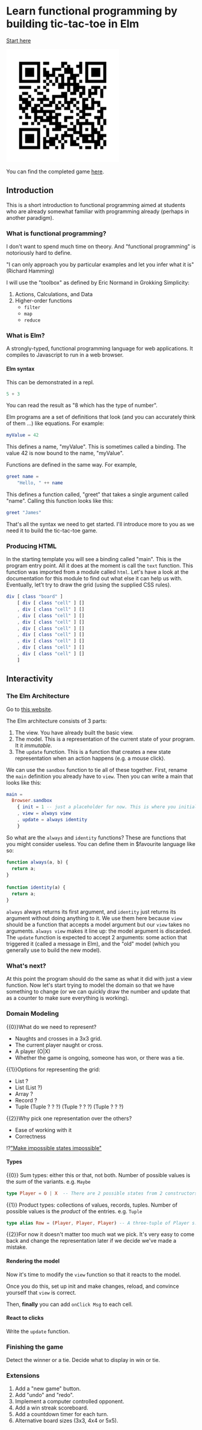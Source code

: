 # Learn functional programming by building tic-tac-toe in Elm

[Start here](https://ellie-app.com/tBPjVj9q4Fna1)

![Start QR code](start.png)

You can find the completed game [here](https://ellie-app.com/tBPqQ7YDykka1).

## Introduction

This is a short introduction to functional programming aimed at students who are already somewhat familiar with
programming already (perhaps in another paradigm).

### What is functional programming?

I don't want to spend much time on theory. And "functional programming" is notoriously hard to define.

"I can only approach you by particular examples and let you infer what it is" (Richard Hamming)

I will use the "toolbox" as defined by Eric Normand in Grokking Simplicity:

1. Actions, Calculations, and Data
2. Higher-order functions
   * `filter`
   * `map`
   * `reduce`

### What is Elm?

A strongly-typed, functional programming language for web applications. It compiles to Javascript to run in a web browser.

#### Elm syntax

This can be demonstrated in a repl.

```elm
5 + 3
```

You can read the result as "8 which has the type of number".

Elm programs are a set of definitions that look (and you can accurately think of them ...) like equations.
For example:

```elm
myValue = 42
```

This defines a name, "myValue". This is sometimes called a binding. The value 42 is now bound to the name, "myValue".

Functions are defined in the same way. For example,

```elm
greet name =
    "Hello, " ++ name
```

This defines a function called, "greet" that takes a single argument called "name". Calling this function looks like this:

```elm
greet "James"
```

That's all the syntax we need to get started. I'll introduce more to you as we need it to build the tic-tac-toe game.

### Producing HTML

In the starting template you will see a binding called "main". This is the program entry point. All it does at the moment
is call the `text` function. This function was imported from a module called `html`. Let's have a look at the documentation
for this module to find out what else it can help us with. Eventually, let't try to draw the grid (using the supplied CSS
rules).

```elm
div [ class "board" ]
    [ div [ class "cell" ] []
    , div [ class "cell" ] []
    , div [ class "cell" ] []
    , div [ class "cell" ] []
    , div [ class "cell" ] []
    , div [ class "cell" ] []
    , div [ class "cell" ] []
    , div [ class "cell" ] []
    , div [ class "cell" ] []
    ]
```

## Interactivity

### The Elm Architecture

Go to [this website](https://guide.elm-lang.org/architecture/).

The Elm architecture consists of 3 parts:
1. The view. You have already built the basic view.
2. The model. This is a representation of the current state of your program. It it _immutable_.
3. The `update` function. This is a function that creates a new state representation when an action happens (e.g. a mouse click).

We can use the `sandbox` function to tie all of these together. First, rename the `main` definition you already have to `view`. Then
you can write a main that looks like this:

```elm
main =
  Browser.sandbox
    { init = 1 -- just a placeholder for now. This is where you initialize your model.
    , view = always view
    , update = always identity
    }
```

So what are the `always` and `identity` functions? These are functions that you might consider useless. You can define them in
$favourite language like so:

```javascript
function always(a, b) {
  return a;
}

function identity(a) {
  return a;
}
```

`always` always returns its first argument, and `identity` just returns its argument without doing anything to it. We use them here
because `view` should be a function that accepts a model argument but our `view` takes no arguments. `always view` makes it line up:
the model argument is discarded. The `update` function is expected to accept 2 arguments: some action that triggered it (called a
message in Elm), and the "old" model (which you generally use to build the new model).

### What's next?

At this point the program should do the same as what it did with just a view function. Now let's start trying to model the domain
so that we have something to change (or we can quickly draw the number and update that as a counter to make sure everything is working).

### Domain Modeling

{{0}}What do we need to represent?
- Naughts and crosses in a 3x3 grid.
- The current player naught or cross.
- A player (O|X)
- Whether the game is ongoing, someone has won, or there was a tie.

{{1}}Options for representing the grid:
- List ?
- List (List ?)
- Array ?
- Record ?
- Tuple (Tuple ? ? ?) (Tuple ? ? ?) (Tuple ? ? ?)

{{2}}Why pick one representation over the others?
- Ease of working with it
- Correctness

!?["Make impossible states impossible"](https://youtu.be/IcgmSRJHu_8)

#### Types

{{0}} Sum types: either this or that, not both. Number of possible values is the _sum_ of the variants. e.g. `Maybe`

```elm
type Player = O | X  -- There are 2 possible states from 2 constructors
```

{{1}} Product types: collections of values, records, tuples. Number of possible values is the _product_ of the entries. e.g. `Tuple`

```elm
type alias Row = (Player, Player, Player) -- A three-tuple of Player s. There are 8 possible states
```

{{2}}For now it doesn't matter too much wat we pick. It's very easy to come back and change the representation later if we decide we've made a mistake.

#### Rendering the model

Now it's time to modify the `view` function so that it reacts to the model.

Once you do this, set up init and make changes, reload, and convince yourself that `view` is correct.

Then, **finally** you can add `onClick Msg` to each cell.

#### React to clicks

Write the `update` function.


### Finishing the game

Detect the winner or a tie. Decide what to display in win or tie.


### Extensions

1. Add a "new game" button.
2. Add "undo" and "redo".
3. Implement a computer controlled opponent.
4. Add a win streak scoreboard.
5. Add a countdown timer for each turn.
6. Alternative board sizes (3x3, 4x4 or 5x5).
